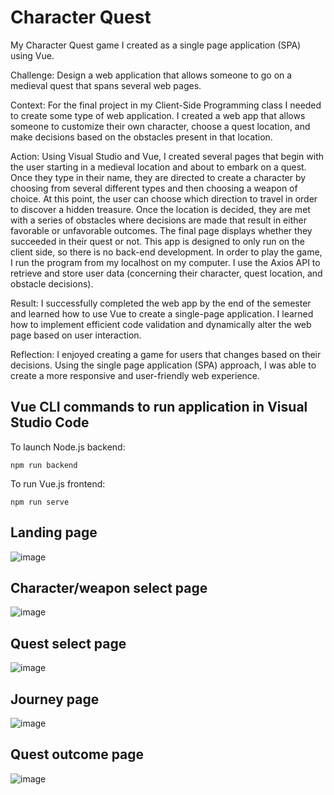 # Character Quest

My Character Quest game I created as a single page application (SPA) using Vue.

Challenge: Design a web application that allows someone to go on a medieval quest that spans several web pages.

Context: For the final project in my Client-Side Programming class I needed to create some type of web application. I created a web app that allows someone to customize their own character, choose a quest location, and make decisions based on the obstacles present in that location.

Action: Using Visual Studio and Vue, I created several pages that begin with the user starting in a medieval location and about to embark on a quest. Once they type in their name, they are directed to create a character by choosing from several different types and then choosing a weapon of choice. At this point, the user can choose which direction to travel in order to discover a hidden treasure. Once the location is decided, they are met with a series of obstacles where decisions are made that result in either favorable or unfavorable outcomes. The final page displays whether they succeeded in their quest or not. This app is designed to only run on the client side, so there is no back-end development. In order to play the game, I run the program from my localhost on my computer. I use the Axios API to retrieve and store user data (concerning their character, quest location, and obstacle decisions).

Result: I successfully completed the web app by the end of the semester and learned how to use Vue to create a single-page application. I learned how to implement efficient code validation and dynamically alter the web page based on user interaction.

Reflection: I enjoyed creating a game for users that changes based on their decisions. Using the single page application (SPA) approach, I was able to create a more responsive and user-friendly web experience.


## Vue CLI commands to run application in Visual Studio Code

To launch Node.js backend:
```
npm run backend
```

To run Vue.js frontend:
```
npm run serve
```

## Landing page

![image](https://github.com/claytonius30/character_quest/assets/116747177/0d06c8f0-a593-4627-bdb8-2726e7b4f237)

## Character/weapon select page

![image](https://github.com/claytonius30/character_quest/assets/116747177/8349c72a-5af1-45c5-92ca-0ab1b384341a)

## Quest select page

![image](https://github.com/claytonius30/character_quest/assets/116747177/5eb21239-2a92-4035-bd73-1f74eed70c78)

## Journey page

![image](https://github.com/claytonius30/character_quest/assets/116747177/f49a0ffe-0e9e-4c51-9859-5e02124fbcc1)

## Quest outcome page

![image](https://github.com/claytonius30/character_quest/assets/116747177/974da90f-15c2-44d7-8984-03c6dea46779)



